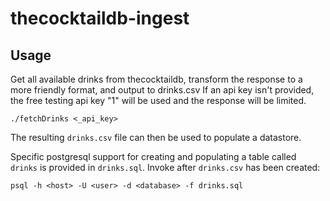 # thecocktaildb-ingest

## Usage
Get all available drinks from thecocktaildb, transform the response to a more friendly format, and output to drinks.csv
If an api key isn't provided, the free testing api key "1" will be used and the response will be limited.

```
./fetchDrinks <_api_key>
```

The resulting `drinks.csv` file can then be used to populate a datastore.

Specific postgresql support for creating and populating a table called `drinks` is provided in `drinks.sql`.
Invoke after `drinks.csv` has been created:

```
psql -h <host> -U <user> -d <database> -f drinks.sql
```
